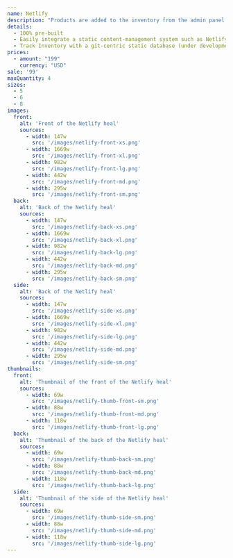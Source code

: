 ```yaml
---
name: Netlify
description: "Products are added to the inventory from the admin panel. You can access this from the gocommerce.com/admin page. Check it out to learn more.\_"
details:
  - 100% pre-built
  - Easily integrate a static content-management system such as Netlify-CMS
  - Track Inventory with a git-centric static database (under development)
prices:
  - amount: "199"
    currency: "USD"
sale: '99'
maxQuantity: 4
sizes:
  - 5
  - 6
  - 8
images:
  front:
    alt: 'Front of the Netlify heal'
    sources:
      - width: 147w
        src: '/images/netlify-front-xs.png'
      - width: 1669w
        src: '/images/netlify-front-xl.png'
      - width: 982w
        src: '/images/netlify-front-lg.png'
      - width: 442w
        src: '/images/netlify-front-md.png'
      - width: 295w
        src: '/images/netlify-front-sm.png'
  back:
    alt: 'Back of the Netlify heal'
    sources:
      - width: 147w
        src: '/images/netlify-back-xs.png'
      - width: 1669w
        src: '/images/netlify-back-xl.png'
      - width: 982w
        src: '/images/netlify-back-lg.png'
      - width: 442w
        src: '/images/netlify-back-md.png'
      - width: 295w
        src: '/images/netlify-back-sm.png'
  side:
    alt: 'Back of the Netlify heal'
    sources:
      - width: 147w
        src: '/images/netlify-side-xs.png'
      - width: 1669w
        src: '/images/netlify-side-xl.png'
      - width: 982w
        src: '/images/netlify-side-lg.png'
      - width: 442w
        src: '/images/netlify-side-md.png'
      - width: 295w
        src: '/images/netlify-side-sm.png'
thumbnails:
  front:
    alt: 'Thumbnail of the front of the Netlify heal'
    sources:
      - width: 69w
        src: '/images/netlify-thumb-front-sm.png'
      - width: 88w
        src: '/images/netlify-thumb-front-md.png'
      - width: 118w
        src: '/images/netlify-thumb-front-lg.png'
  back:
    alt: 'Thumbnail of the back of the Netlify heal'
    sources:
      - width: 69w
        src: '/images/netlify-thumb-back-sm.png'
      - width: 88w
        src: '/images/netlify-thumb-back-md.png'
      - width: 118w
        src: '/images/netlify-thumb-back-lg.png'
  side:
    alt: 'Thumbnail of the side of the Netlify heal'
    sources:
      - width: 69w
        src: '/images/netlify-thumb-side-sm.png'
      - width: 88w
        src: '/images/netlify-thumb-side-md.png'
      - width: 118w
        src: '/images/netlify-thumb-side-lg.png'
---
```

